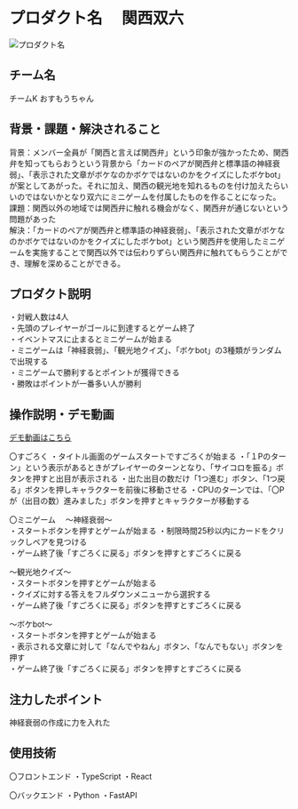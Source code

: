 # プロダクト名 　関西双六
<!-- プロダクト名に変更してください -->

![プロダクト名](https://github.com/Obanyan2023/kc3hack-2024_K/blob/main/app/src/assets/images/Background/background.png?raw=true)
<!-- プロダクト名・イメージ画像を差し変えてください -->


## チーム名
チームK おすもうちゃん
<!-- チームIDとチーム名を入力してください -->


## 背景・課題・解決されること
背景：メンバー全員が「関西と言えば関西弁」という印象が強かったため、関西弁を知ってもらおうという背景から「カードのペアが関西弁と標準語の神経衰弱」、「表示された文章がボケなのかボケではないのかをクイズにしたボケbot」が案としてあがった。それに加え、関西の観光地を知れるものを付け加えたらいいのではないかとなり双六にミニゲームを付属したものを作ることになった。<br />
課題：関西以外の地域では関西弁に触れる機会がなく、関西弁が通じないという問題があった<br />
解決：「カードのペアが関西弁と標準語の神経衰弱」、「表示された文章がボケなのかボケではないのかをクイズにしたボケbot」という関西弁を使用したミニゲームを実施することで関西以外では伝わりずらい関西弁に触れてもらうことができ、理解を深めることができる。<br />
<!-- テーマ「関西をいい感じに」に対して、考案するプロダクトがどういった(Why)背景から思いついたのか、どのよう(What)な課題があり、どのよう(How)に解決するのかを入力してください -->


## プロダクト説明

<!-- 開発したプロダクトの説明を入力してください -->
・対戦人数は4人<br />
・先頭のプレイヤーがゴールに到達するとゲーム終了<br />
・イベントマスに止まるとミニゲームが始まる<br />
・ミニゲームは「神経衰弱」、「観光地クイズ」、「ボケbot」の3種類がランダムで出現する<br />
・ミニゲームで勝利するとポイントが獲得できる<br />
・勝敗はポイントが一番多い人が勝利<br />

## 操作説明・デモ動画
[デモ動画はこちら](https://www.youtube.com/watch?v=_FAA15ARmas)
<!-- 開発したプロダクトの操作説明について入力してください。また、操作説明デモ動画があれば、埋め込みやリンクを記載してください -->
〇すごろく
・タイトル画面のゲームスタートですごろくが始まる
・「１Pのターン」という表示があるときがプレイヤーのターンとなり、「サイコロを振る」ボタンを押すと出目が表示される
・出た出目の数だけ「1つ進む」ボタン、「1つ戻る」ボタンを押しキャラクターを前後に移動させる
・CPUのターンでは、「〇Pが（出目の数）進みました」ボタンを押すとキャラクターが移動する

〇ミニゲーム　
～神経衰弱～<br />
・スタートボタンを押すとゲームが始まる
・制限時間25秒以内にカードをクリックしペアを見つける<br />
・ゲーム終了後「すごろくに戻る」ボタンを押すとすごろくに戻る<br />

～観光地クイズ～<br />
・スタートボタンを押すとゲームが始まる<br />
・クイズに対する答えをフルダウンメニューから選択する<br />
・ゲーム終了後「すごろくに戻る」ボタンを押すとすごろくに戻る<br />

～ボケbot～<br />
・スタートボタンを押すとゲームが始まる<br />
・表示される文章に対して「なんでやねん」ボタン、「なんでもない」ボタンを押す<br />
・ゲーム終了後「すごろくに戻る」ボタンを押すとすごろくに戻る<br />

## 注力したポイント
神経衰弱の作成に力を入れた
<!-- 開発したプロダクトの中で、特に注力して作成した箇所・ポイントについて入力してください -->


## 使用技術
〇フロントエンド
・TypeScript
・React

〇バックエンド
・Python 
・FastAPI 

<!-- 使用技術を入力してください -->


<!--
markdownの記法はこちらを参照してください！
https://docs.github.com/ja/get-started/writing-on-github/getting-started-with-writing-and-formatting-on-github/basic-writing-and-formatting-syntax
-->
